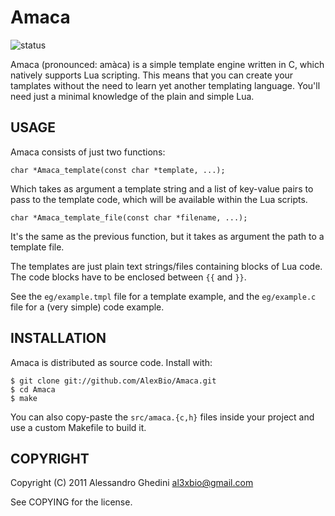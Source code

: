 Amaca
=====

![status](http://stillmaintained.com/AlexBio/Amaca.png)

Amaca (pronounced: amàca) is a simple template engine written in C, which
natively supports Lua scripting. This means that you can create your tamplates
without the need to learn yet another templating language. You'll need just a
minimal knowledge of the plain and simple Lua.

## USAGE

Amaca consists of just two functions:

    char *Amaca_template(const char *template, ...);

Which takes as argument a template string and a list of key-value pairs to pass
to the template code, which will be available within the Lua scripts.

    char *Amaca_template_file(const char *filename, ...);

It's the same as the previous function, but it takes as argument the path to a
template file.

The templates are just plain text strings/files containing blocks of Lua code.
The code blocks have to be enclosed between `{{` and `}}`.

See the `eg/example.tmpl` file for a template example, and the `eg/example.c`
file for a (very simple) code example.

## INSTALLATION

Amaca is distributed as source code. Install with:

    $ git clone git://github.com/AlexBio/Amaca.git
    $ cd Amaca
    $ make

You can also copy-paste the `src/amaca.{c,h}` files inside your project and use
a custom Makefile to build it.

## COPYRIGHT

Copyright (C) 2011 Alessandro Ghedini <al3xbio@gmail.com>

See COPYING for the license.
